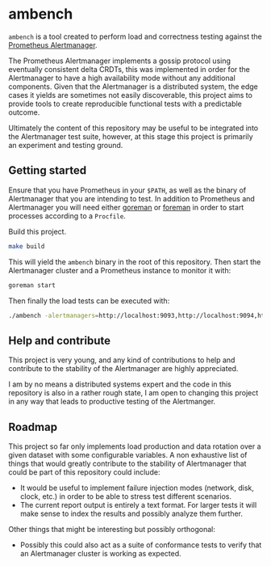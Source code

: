 # ambench

`ambench` is a tool created to perform load and correctness testing against the [Prometheus Alertmanager](https://github.com/prometheus/alertmanager).

The Prometheus Alertmanager implements a gossip protocol using eventually consistent delta CRDTs, this was implemented in order for the Alertmanager to have a high availability mode without any additional components. Given that the Alertmanager is a distributed system, the edge cases it yields are sometimes not easily discoverable, this project aims to provide tools to create reproducible functional tests with a predictable outcome.

Ultimately the content of this repository may be useful to be integrated into the Alertmanager test suite, however, at this stage this project is primarily an experiment and testing ground.

## Getting started

Ensure that you have Prometheus in your `$PATH`, as well as the binary of Alertmanager that you are intending to test. In addition to Prometheus and Alertmanager you will need either [goreman](https://github.com/mattn/goreman) or [foreman](https://github.com/ddollar/foreman) in order to start processes according to a `Procfile`.

Build this project.

```bash
make build
```

This will yield the `ambench` binary in the root of this repository. Then start the Alertmanager cluster and a Prometheus instance to monitor it with:

```bash
goreman start
```

Then finally the load tests can be executed with:

```bash
./ambench -alertmanagers=http://localhost:9093,http://localhost:9094,http://localhost:9095
```

## Help and contribute

This project is very young, and any kind of contributions to help and contribute to the stability of the Alertmanager are highly appreciated.

I am by no means a distributed systems expert and the code in this repository is also in a rather rough state, I am open to changing this project in any way that leads to productive testing of the Alertmanger.

## Roadmap

This project so far only implements load production and data rotation over a given dataset with some configurable variables. A non exhaustive list of things that would greatly contribute to the stability of Alertmanager that could be part of this repository could include:

* It would be useful to implement failure injection modes (network, disk, clock, etc.) in order to be able to stress test different scenarios.
* The current report output is entirely a text format. For larger tests it will make sense to index the results and possibly analyze them further.

Other things that might be interesting but possibly orthogonal:

* Possibly this could also act as a suite of conformance tests to verify that an Alertmanager cluster is working as expected.
